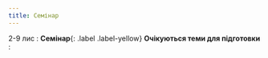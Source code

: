 ```yaml
---
title: Семінар
---
```


2-9 лис
: **Семінар**{: .label .label-yellow} **Очікуються теми для підготовки**
  : 


